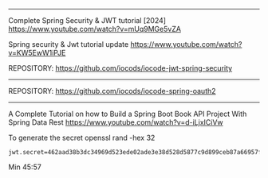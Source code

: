 
*********************************************************

Complete Spring Security & JWT tutorial [2024]
https://www.youtube.com/watch?v=mUq9MGe5vZA

Spring security & Jwt tutorial update
https://www.youtube.com/watch?v=KW5EwW1iPJE

REPOSITORY:
https://github.com/iocods/iocode-jwt-spring-security

*********************************************************

REPOSITORY:
https://github.com/iocods/iocode-spring-oauth2


*********************************************************

A Complete Tutorial on how to Build a Spring Boot Book API Project With Spring Data Rest
https://www.youtube.com/watch?v=d-iLjxICiVw

To generate the secret
    openssl rand -hex 32

    jwt.secret=462aad38b3dc34969d523ede02ade3e38d528d5877c9d899ceb87a66957ffcf3

Min 45:57